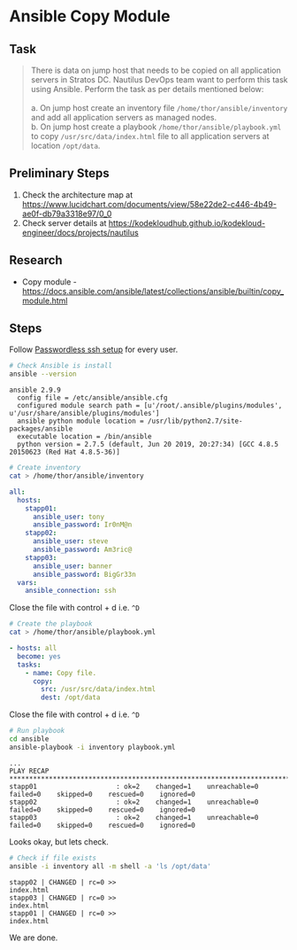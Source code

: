 # Ansible Copy Module

## Task

> There is data on jump host that needs to be copied on all application servers in Stratos DC. Nautilus DevOps team want to perform this task using Ansible. Perform the task as per details mentioned below:<br><br>a. On jump host create an inventory file `/home/thor/ansible/inventory` and add all application servers as managed nodes.<br>b. On jump host create a playbook `/home/thor/ansible/playbook.yml` to copy `/usr/src/data/index.html` file to all application servers at location `/opt/data`.
>
## Preliminary Steps

1. Check the architecture map at https://www.lucidchart.com/documents/view/58e22de2-c446-4b49-ae0f-db79a3318e97/0_0
2. Check server details at https://kodekloudhub.github.io/kodekloud-engineer/docs/projects/nautilus

## Research

* Copy module - https://docs.ansible.com/ansible/latest/collections/ansible/builtin/copy_module.html

## Steps

Follow [Passwordless ssh setup](../../linux-system-administrator/networking/passwordless-ssh-access.md) for every user.

```bash
# Check Ansible is install
ansible --version
```

```
ansible 2.9.9
  config file = /etc/ansible/ansible.cfg
  configured module search path = [u'/root/.ansible/plugins/modules', u'/usr/share/ansible/plugins/modules']
  ansible python module location = /usr/lib/python2.7/site-packages/ansible
  executable location = /bin/ansible
  python version = 2.7.5 (default, Jun 20 2019, 20:27:34) [GCC 4.8.5 20150623 (Red Hat 4.8.5-36)]
```

```bash
# Create inventory
cat > /home/thor/ansible/inventory
```

```yaml
all:
  hosts:
    stapp01:
      ansible_user: tony
      ansible_password: Ir0nM@n
    stapp02:
      ansible_user: steve
      ansible_password: Am3ric@
    stapp03:
      ansible_user: banner
      ansible_password: BigGr33n
  vars:
    ansible_connection: ssh
```

Close the file with control + d i.e. `^D`

```bash
# Create the playbook
cat > /home/thor/ansible/playbook.yml
```

```yaml
- hosts: all
  become: yes
  tasks:
    - name: Copy file.
      copy:
        src: /usr/src/data/index.html
        dest: /opt/data
```

Close the file with control + d i.e. `^D`

```bash
# Run playbook
cd ansible
ansible-playbook -i inventory playbook.yml
```

```
...
PLAY RECAP ***********************************************************************
stapp01                    : ok=2    changed=1    unreachable=0    failed=0    skipped=0    rescued=0    ignored=0
stapp02                    : ok=2    changed=1    unreachable=0    failed=0    skipped=0    rescued=0    ignored=0
stapp03                    : ok=2    changed=1    unreachable=0    failed=0    skipped=0    rescued=0    ignored=0
```

Looks okay, but lets check.

```bash
# Check if file exists
ansible -i inventory all -m shell -a 'ls /opt/data'
```

```
stapp02 | CHANGED | rc=0 >>
index.html
stapp03 | CHANGED | rc=0 >>
index.html
stapp01 | CHANGED | rc=0 >>
index.html
```

We are done.
